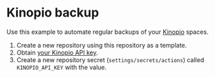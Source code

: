 # Kinopio backup

Use this example to automate regular backups of your [Kinopio](https://kinopio.club) spaces.

1. Create a new repository using this repository as a template.
2. Obtain [your Kinopio API key](https://help.kinopio.club/api/).
3. Create a new repository secret (`settings/secrets/actions`) called `KINOPIO_API_KEY` with the value.